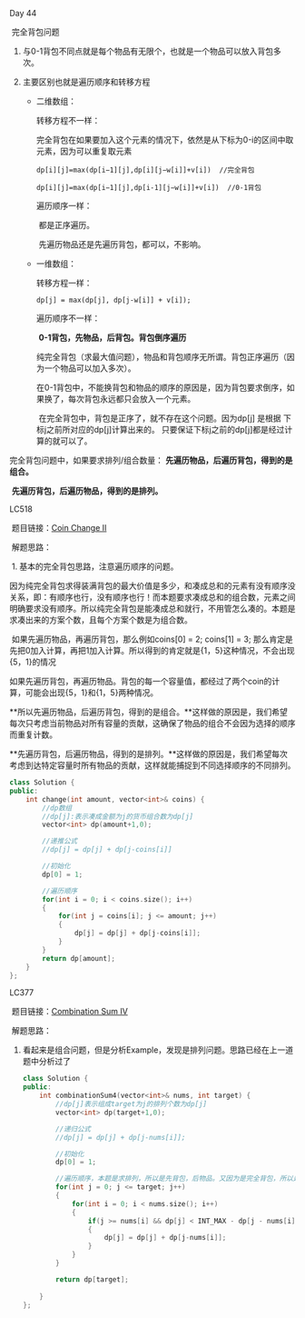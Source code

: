 Day 44

​	完全背包问题

  1. 与0-1背包不同点就是每个物品有无限个，也就是一个物品可以放入背包多次。

  2. 主要区别也就是遍历顺序和转移方程

     - 二维数组：

       转移方程不一样：

       ​	完全背包在如果要加入这个元素的情况下，依然是从下标为0-i的区间中取元素，因为可以重复取元素

       ```
       dp[i][j]=max(dp[i−1][j],dp[i][j−w[i]]+v[i])  //完全背包
       
       dp[i][j]=max(dp[i−1][j],dp[i-1][j−w[i]]+v[i])  //0-1背包
       ```

       遍历顺序一样：

       ​	都是正序遍历。

       ​	先遍历物品还是先遍历背包，都可以，不影响。

     - 一维数组：

       转移方程一样：

       ```
       dp[j] = max(dp[j], dp[j-w[i]] + v[i]);
       ```

       遍历顺序不一样：

       ​	**0-1背包，先物品，后背包。背包倒序遍历**

       ​	纯完全背包（求最大值问题），物品和背包顺序无所谓。背包正序遍历（因为一个物品可以加入多次）。

       ​	在0-1背包中，不能换背包和物品的顺序的原因是，因为背包要求倒序，如果换了，每次背包永远都只会放入一个元素。

       ​	在完全背包中，背包是正序了，就不存在这个问题。因为dp[j] 是根据 下标j之前所对应的dp[j]计算出来的。 只要保证下标j之前的dp[j]都是经过计算的就可以了。



完全背包问题中，如果要求排列/组合数量：
       **先遍历物品，后遍历背包，得到的是组合。**

​       **先遍历背包，后遍历物品，得到的是排列。**

LC518

​	题目链接：[Coin Change II](https://leetcode.com/problems/coin-change-ii/)

​	解题思路：

​		1. 基本的完全背包思路，注意遍历顺序的问题。

​		   因为纯完全背包求得装满背包的最大价值是多少，和凑成总和的元素有没有顺序没关系，即：有顺序也行，没有顺序也行！而本题要求凑成总和的组合数，元素之间明确要求没有顺序。所以纯完全背包是能凑成总和就行，不用管怎么凑的。本题是求凑出来的方案个数，且每个方案个数是为组合数。

​		 如果先遍历物品，再遍历背包，那么例如coins[0] = 2; coins[1] = 3; 那么肯定是先把0加入计算，再把1加入计算。所以得到的肯定就是{1，5}这种情况，不会出现{5，1}的情况

​		如果先遍历背包，再遍历物品。背包的每一个容量值，都经过了两个coin的计算，可能会出现{5，1}和{1，5}两种情况。

​		**所以先遍历物品，后遍历背包，得到的是组合。**这样做的原因是，我们希望每次只考虑当前物品对所有容量的贡献，这确保了物品的组合不会因为选择的顺序而重复计数。

​		**先遍历背包，后遍历物品，得到的是排列。**这样做的原因是，我们希望每次考虑到达特定容量时所有物品的贡献，这样就能捕捉到不同选择顺序的不同排列。

```C++
class Solution {
public:
    int change(int amount, vector<int>& coins) {
        //dp数组
        //dp[j]:表示凑成金额为j的货币组合数为dp[j]
        vector<int> dp(amount+1,0);

        //递推公式
        //dp[j] = dp[j] + dp[j-coins[i]]

        //初始化
        dp[0] = 1;

        //遍历顺序
        for(int i = 0; i < coins.size(); i++)
        {
            for(int j = coins[i]; j <= amount; j++)
            {
                dp[j] = dp[j] + dp[j-coins[i]];
            }
        }
        return dp[amount];       
    }
};
```



LC377

​	题目链接：[Combination Sum IV](https://leetcode.com/problems/combination-sum-iv/)

​	解题思路：

  1. 看起来是组合问题，但是分析Example，发现是排列问题。思路已经在上一道题中分析过了

     ```C++
     class Solution {
     public:
         int combinationSum4(vector<int>& nums, int target) {
             //dp[j]表示组成target为j的排列个数为dp[j]
             vector<int> dp(target+1,0);
     
             //递归公式
             //dp[j] = dp[j] + dp[j-nums[i]];
     
             //初始化
             dp[0] = 1;
     
             //遍历顺序，本题是求排列，所以是先背包，后物品。又因为是完全背包，所以是正序
             for(int j = 0; j <= target; j++)
             {
                 for(int i = 0; i < nums.size(); i++)
                 {
                     if(j >= nums[i] && dp[j] < INT_MAX - dp[j - nums[i]])
                     {
                         dp[j] = dp[j] + dp[j-nums[i]];
                     }
                 }
             }
     
             return dp[target];
            
         }
     };
     ```

     
